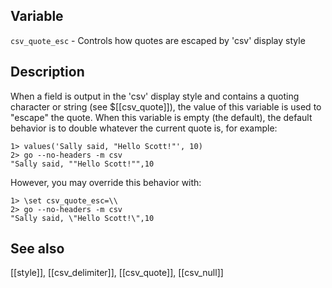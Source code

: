 ## Variable

  `csv_quote_esc` - Controls how quotes are escaped by 'csv' display style

## Description

When a field is output in the 'csv' display style and contains a quoting character or
string (see $[[csv_quote]]), the value of this variable is used to "escape" the quote.
When this variable is empty (the default), the default behavior is to double whatever
the current quote is, for example:

    1> values('Sally said, "Hello Scott!"', 10)
    2> go --no-headers -m csv
    "Sally said, ""Hello Scott!"",10

However, you may override this behavior with:

    1> \set csv_quote_esc=\\
    2> go --no-headers -m csv
    "Sally said, \"Hello Scott!\",10

## See also

[[style]], [[csv_delimiter]], [[csv_quote]], [[csv_null]]

